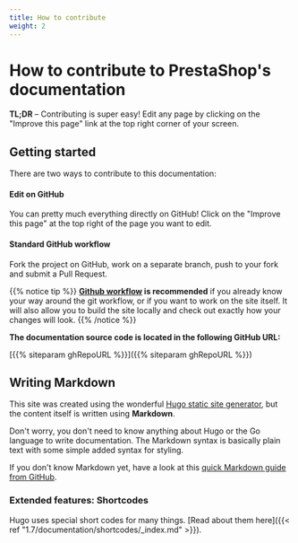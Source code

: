 ```yaml
---
title: How to contribute
weight: 2
---
```


# How to contribute to PrestaShop's documentation

**TL;DR** – Contributing is super easy! Edit any page by clicking on the "Improve this page" link at the top right corner of your screen.

## Getting started

There are two ways to contribute to this documentation:

#### Edit on GitHub
    
You can pretty much everything directly on GitHub! Click on the "Improve this page" at the top right of the page you want to edit.

#### Standard GitHub workflow
   
Fork the project on GitHub, work on a separate branch, push to your fork and submit a Pull Request.

{{% notice tip %}}
**[Github workflow](https://guides.github.com/introduction/flow/) is recommended** if you already know your way around the git workflow, or if you want to work on the site itself. It will also allow you to build the site locally and check out exactly how your changes will look.
{{% /notice %}}

**The documentation source code is located in the following GitHub URL:**

[{{% siteparam ghRepoURL %}}]({{% siteparam ghRepoURL %}})

## Writing Markdown

This site was created using the wonderful [Hugo static site generator](https://gohugo.io/), but the content itself is written using **Markdown**.

Don't worry, you don't need to know anything about Hugo or the Go language to write documentation. The Markdown syntax is basically plain text with some simple added syntax for styling.

If you don't know Markdown yet, have a look at this [quick Markdown guide from GitHub](https://guides.github.com/features/mastering-markdown/).

### Extended features: Shortcodes

Hugo uses special short codes for many things. [Read about them here]({{< ref "1.7/documentation/shortcodes/_index.md" >}}).
